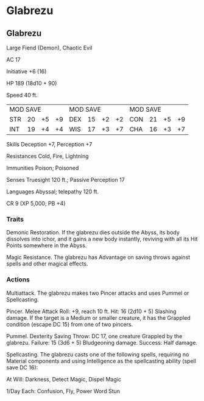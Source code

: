 # Glabrezu

## Glabrezu

Large Fiend (Demon), Chaotic Evil

AC 17

Initiative +6 (16)

HP 189 (18d10 + 90)

Speed 40 ft.

<table><tr><td colspan="4">MOD SAVE</td><td colspan="4">MOD SAVE</td><td colspan="3">MOD SAVE</td><td></td></tr><tr><td>STR</td><td>20</td><td>+5</td><td>+9</td><td>DEX</td><td>15</td><td>+2</td><td>+2</td><td>CON</td><td>21</td><td>+5</td><td>+9</td></tr><tr><td>INT</td><td>19</td><td>+4</td><td>+4</td><td>WIS</td><td>17</td><td>+3</td><td>+7</td><td>CHA</td><td>16</td><td>+3</td><td>+7</td></tr></table>

Skills Deception +7, Perception +7

Resistances Cold, Fire, Lightning

Immunities Poison; Poisoned

Senses Truesight 120 ft.; Passive Perception 17

Languages Abyssal; telepathy 120 ft.

CR 9 (XP 5,000; PB +4)

### Traits

Demonic Restoration. If the glabrezu dies outside the Abyss, its body dissolves into ichor, and it gains a new body instantly, reviving with all its Hit Points somewhere in the Abyss.

Magic Resistance. The glabrezu has Advantage on saving throws against spells and other magical effects.

### Actions

Multiattack. The glabrezu makes two Pincer attacks and uses Pummel or Spellcasting.

Pincer. Melee Attack Roll: +9, reach 10 ft. Hit: 16 (2d10 + 5) Slashing damage. If the target is a Medium or smaller creature, it has the Grappled condition (escape DC 15) from one of two pincers.

Pummel. Dexterity Saving Throw: DC 17, one creature Grappled by the glabrezu. Failure: 15 (3d6 + 5) Bludgeoning damage. Success: Half damage.

Spellcasting. The glabrezu casts one of the following spells, requiring no Material components and using Intelligence as the spellcasting ability (spell save DC 16):

At Will: Darkness, Detect Magic, Dispel Magic

1/Day Each: Confusion, Fly, Power Word Stun
